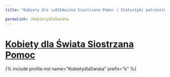 ```yaml
---
title: "Kobiety dla \u015Awiata Siostrzana Pomoc | Statystyki patronite.pl | Patromierz"

permalink: /KobietydlaSwiata
---
```


# [Kobiety dla Świata Siostrzana Pomoc](https://patronite.pl/KobietydlaSwiata)

{% include profile.md name="KobietydlaSwiata" prefix="k" %}
